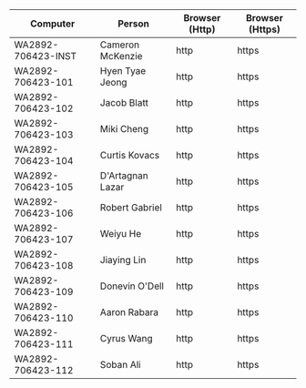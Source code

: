 | Computer          | Person          | Browser (Http) | Browser (Https) |
|-------------------|-----------------|----------------|-----------------|
| WA2892-706423-INST| Cameron McKenzie| http           | https           |
| WA2892-706423-101 | Hyen Tyae Jeong | http           | https           |
| WA2892-706423-102 | Jacob Blatt     | http           | https           |
| WA2892-706423-103 | Miki Cheng      | http           | https           |
| WA2892-706423-104 | Curtis Kovacs   | http           | https           |
| WA2892-706423-105 | D'Artagnan Lazar| http           | https           |
| WA2892-706423-106 | Robert Gabriel  | http           | https           |
| WA2892-706423-107 | Weiyu He        | http           | https           |
| WA2892-706423-108 | Jiaying Lin     | http           | https           |
| WA2892-706423-109 | Donevin O'Dell  | http           | https           |
| WA2892-706423-110 | Aaron Rabara    | http           | https           |
| WA2892-706423-111 | Cyrus Wang      | http           | https           |
| WA2892-706423-112 | Soban Ali       | http           | https           |
